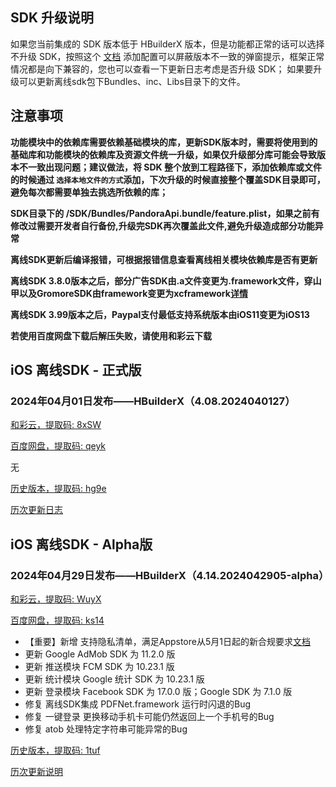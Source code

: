 ## SDK 升级说明
如果您当前集成的 SDK 版本低于 HBuilderX 版本，但是功能都正常的话可以选择不升级 SDK，按照这个 [文档](https://ask.dcloud.net.cn/article/35627) 添加配置可以屏蔽版本不一致的弹窗提示，框架正常情况都是向下兼容的，您也可以查看一下更新日志考虑是否升级 SDK； 如果要升级可以更新离线sdk包下Bundles、inc、Libs目录下的文件。

## 注意事项
**功能模块中的依赖库需要依赖基础模块的库，更新SDK版本时，需要将使用到的基础库和功能模块的依赖库及资源文件统一升级，如果仅升级部分库可能会导致版本不一致出现问题；建议做法，将 SDK 整个放到工程路径下，添加依赖库或文件的时候通过 `选择本地文件的方式`添加，下次升级的时候直接整个覆盖SDK目录即可，避免每次都需要单独去挑选所依赖的库；**

**SDK目录下的 /SDK/Bundles/PandoraApi.bundle/feature.plist，如果之前有修改过需要开发者自行备份,升级完SDK再次覆盖此文件,避免升级造成部分功能异常**

**离线SDK更新后编译报错，可根据报错信息查看离线相关模块依赖库是否有更新**

**离线SDK 3.8.0版本之后，部分广告SDK由.a文件变更为.framework文件，穿山甲以及GromoreSDK由framework变更为xcframework[详情](https://nativesupport.dcloud.net.cn/AppDocs/usemodule/iOSModuleConfig/uniad.html)**

**离线SDK 3.99版本之后，Paypal支付最低支持系统版本由iOS11变更为iOS13**

**若使用百度网盘下载后解压失败，请使用和彩云下载**


## iOS 离线SDK - 正式版

### 2024年04月01日发布——HBuilderX（4.08.2024040127）

[和彩云，提取码: 8xSW](https://caiyun.139.com/m/i?115CooUGbcEOP)

[百度网盘，提取码: qeyk](https://pan.baidu.com/s/1Ds0KRuEXLmSP6bn5UK83zA?pwd=qeyk)

无


[历史版本，提取码: hg9e](https://pan.baidu.com/s/1pEoGF1A_v61DKD1UMD8Ogw?pwd=hg9e)

[历次更新日志](update_history_iOS_release.md)


## iOS 离线SDK - Alpha版

### 2024年04月29日发布——HBuilderX（4.14.2024042905-alpha）

[和彩云，提取码: WuyX](https://caiyun.139.com/m/i?115CnWQEeEs8P)

[百度网盘，提取码: ks14](https://pan.baidu.com/s/1tdukWfrgv_Ee_BmQtd3vJQ?pwd=ks14)

+ 【重要】新增 支持隐私清单，满足Appstore从5月1日起的新合规要求[文档](https://uniapp.dcloud.net.cn/tutorial/app-ios-privacyinfo.html)
+ 更新 Google AdMob SDK 为 11.2.0 版
+ 更新 推送模块 FCM SDK 为 10.23.1 版
+ 更新 统计模块 Google 统计 SDK 为 10.23.1 版
+ 更新 登录模块 Facebook SDK 为 17.0.0 版；Google SDK 为 7.1.0 版
+ 修复 离线SDK集成 PDFNet.framework 运行时闪退的Bug
+ 修复 一键登录 更换移动手机卡可能仍然返回上一个手机号的Bug
+ 修复 atob 处理特定字符串可能异常的Bug

[历史版本，提取码: 1tuf](https://pan.baidu.com/s/1JjyhLx2ZCHJ6o8fBcmgGWA?pwd=1tuf)

[历次更新说明](update_history_iOS_alpha.md)
